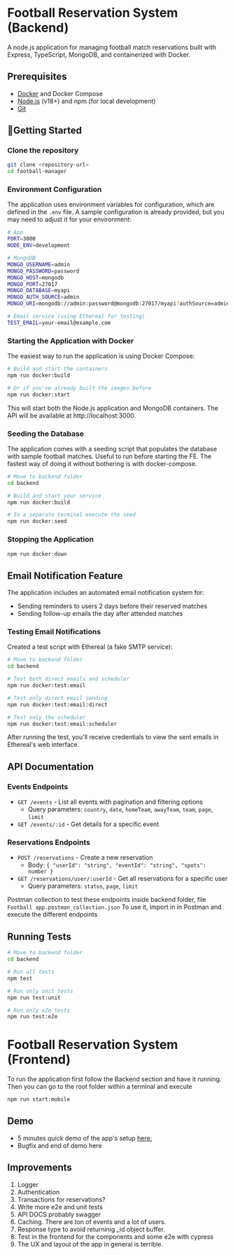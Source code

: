 # Football Reservation System (Backend)

A node.js application for managing football match reservations built with Express, TypeScript, MongoDB, and containerized with Docker.

## Prerequisites

- [Docker](https://www.docker.com/get-started) and Docker Compose
- [Node.js](https://nodejs.org/) (v18+) and npm (for local development)
- [Git](https://git-scm.com/)

## 🚀Getting Started

### Clone the repository

```bash
git clone <repository-url>
cd football-manager
```

### Environment Configuration

The application uses environment variables for configuration, which are defined in the `.env` file. A sample configuration is already provided, but you may need to adjust it for your environment:

```bash
# App
PORT=3000
NODE_ENV=development

# MongoDB
MONGO_USERNAME=admin
MONGO_PASSWORD=password
MONGO_HOST=mongodb
MONGO_PORT=27017
MONGO_DATABASE=myapi
MONGO_AUTH_SOURCE=admin
MONGO_URI=mongodb://admin:password@mongodb:27017/myapi?authSource=admin

# Email service (using Ethereal for testing)
TEST_EMAIL=your-email@example.com
```

### Starting the Application with Docker

The easiest way to run the application is using Docker Compose:

```bash
# Build and start the containers
npm run docker:build

# Or if you've already built the images before
npm run docker:start
```

This will start both the Node.js application and MongoDB containers. The API will be available at http://localhost:3000.

### Seeding the Database

The application comes with a seeding script that populates the database with sample football matches. Useful to run before starting the FE.
The fastest way of doing it without bothering is with docker-compose.

```bash
# Move to backend folder
cd backend

# Build and start your service
npm run docker:build

# In a separate terminal execute the seed
npm run docker:seed
```

### Stopping the Application
```bash
npm run docker:down
```

## Email Notification Feature

The application includes an automated email notification system for:
- Sending reminders to users 2 days before their reserved matches
- Sending follow-up emails the day after attended matches

### Testing Email Notifications

Created a test script with Ethereal (a fake SMTP service):

```bash
# Move to backend folder
cd backend

# Test both direct emails and scheduler
npm run docker:test:email

# Test only direct email sending
npm run docker:test:email:direct

# Test only the scheduler
npm run docker:test:email:scheduler
```

After running the test, you'll receive credentials to view the sent emails in Ethereal's web interface.

## API Documentation

### Events Endpoints

- `GET /events` - List all events with pagination and filtering options
  - Query parameters: `country`, `date`, `homeTeam`, `awayTeam`, `team`, `page`, `limit`
- `GET /events/:id` - Get details for a specific event

### Reservations Endpoints

- `POST /reservations` - Create a new reservation
  - Body: `{ "userId": "string", "eventId": "string", "spots": number }`
- `GET /reservations/user/:userId` - Get all reservations for a specific user
  - Query parameters: `status`, `page`, `limit`

Postman collection to test these endpoints inside backend folder, file `Football app.postman_collection.json`
To use it, import in in Postman and execute the different endpoints

## Running Tests
```bash
# Move to backend folder
cd backend

# Run all tests
npm test

# Run only unit tests
npm run test:unit

# Run only e2e tests
npm run test:e2e
```

# Football Reservation System (Frontend)
To run the application first follow the Backend section and have it running. 
Then you can go to the root folder within a terminal and execute 

```bash
npm run start:mobile
``` 

## Demo
- 5 minutes quick demo of the app's setup [here:](https://www.loom.com/share/668e43ba04ff4fee9976386902ac2945?sid=cc7be40c-2987-47cc-9caf-2dd339290e27)
- Bugfix and end of demo here


## Improvements
1. Logger
2. Authentication
3. Transactions for reservations?
4. Write more e2e and unit tests
5. API DOCS probably swagger
6. Caching. There are ton of events and a lot of users.
7. Response type to avoid returninig _id object buffer.
8. Test in the frontend for the components and some e2e with cypress
9. The UX and layout of the app in general is terrible. 

